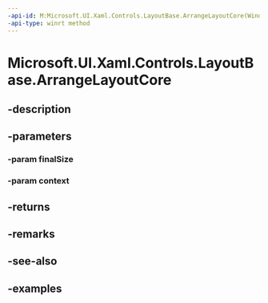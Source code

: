 ```yaml
---
-api-id: M:Microsoft.UI.Xaml.Controls.LayoutBase.ArrangeLayoutCore(Windows.Foundation.Size,Microsoft.UI.Xaml.Controls.LayoutContext)
-api-type: winrt method
---
```


<!-- Method syntax.
virtual protected Size LayoutBase.ArrangeLayoutCore(Size finalSize, LayoutContext context)
-->

# Microsoft.UI.Xaml.Controls.LayoutBase.ArrangeLayoutCore

## -description

## -parameters
### -param finalSize

### -param context

## -returns

## -remarks

## -see-also

## -examples

